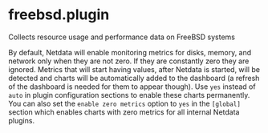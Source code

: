 <!--
title: "freebsd.plugin"
custom_edit_url: "https://github.com/netdata/netdata/edit/master/collectors/freebsd.plugin/README.md"
sidebar_label: "freebsd.plugin"
learn_status: "Published"
learn_topic_type: "References"
learn_rel_path: "System metrics"
-->

# freebsd.plugin

Collects resource usage and performance data on FreeBSD systems

By default, Netdata will enable monitoring metrics for disks, memory, and network only when they are not zero. If they are constantly zero they are ignored. Metrics that will start having values, after Netdata is started, will be detected and charts will be automatically added to the dashboard (a refresh of the dashboard is needed for them to appear though). Use `yes` instead of `auto` in plugin configuration sections to enable these charts permanently. You can also set the `enable zero metrics` option to `yes` in the `[global]` section which enables charts with zero metrics for all internal Netdata plugins.


